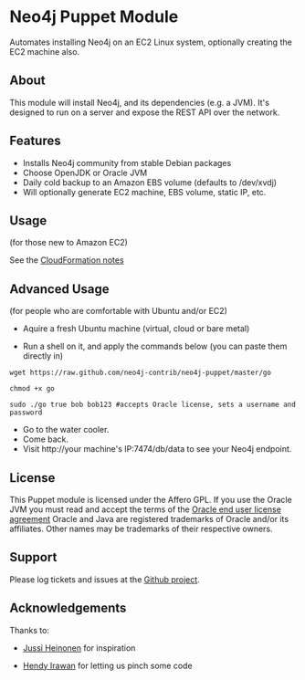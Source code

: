 Neo4j Puppet Module
===================

Automates installing Neo4j on an EC2 Linux system, optionally creating the EC2 machine also.

About
-----

This module will install Neo4j, and its dependencies (e.g. a JVM).  It's designed to run on a server and expose the REST
API over the network.

Features
--------

* Installs Neo4j community from stable Debian packages
* Choose OpenJDK or Oracle JVM
* Daily cold backup to an Amazon EBS volume (defaults to /dev/xvdj)
* Will optionally generate EC2 machine, EBS volume, static IP, etc.

Usage
-----
(for those new to Amazon EC2)

See the [CloudFormation notes](https://github.com/neo4j-contrib/neo4j-puppet/blob/master/README.CLOUDFORMATION.md)


Advanced Usage
--------------
(for people who are comfortable with Ubuntu and/or EC2)

* Aquire a fresh Ubuntu machine (virtual, cloud or bare metal)

* Run a shell on it, and apply the commands below (you can paste them directly in)

`wget https://raw.github.com/neo4j-contrib/neo4j-puppet/master/go`

`chmod +x go`

`sudo ./go true bob bob123 #accepts Oracle license, sets a username and password`

* Go to the water cooler.
* Come back.
* Visit http://your machine's IP:7474/db/data to see your Neo4j endpoint.


License
-------
This Puppet module is licensed under the Affero GPL.
If you use the Oracle JVM you must read and accept the terms of the [Oracle end user license agreement](http://www.oracle.com/technetwork/java/javase/terms/license/index.html)
Oracle and Java are registered trademarks of Oracle and/or its affiliates. Other names may be trademarks of their respective owners.


Support
-------

Please log tickets and issues at the [Github project](https://github.com/neo4j-contrib/neo4j-puppet).

Acknowledgements
----------------

Thanks to:

* [Jussi Heinonen](https://github.com/jussiheinonen) for inspiration

* [Hendy Irawan](http://www.hendyirawan.com/) for letting us pinch some code
